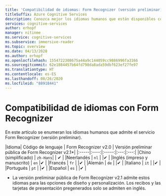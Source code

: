 ```yaml
---
title: 'Compatibilidad de idiomas: Form Recognizer (versión preliminar)'
titleSuffix: Azure Cognitive Services
description: Conozca mejor los idiomas humanos que están disponibles con Form Recognizer.
services: cognitive-services
author: erhopf
manager: nitinme
ms.service: cognitive-services
ms.subservice: immersive-reader
ms.topic: overview
ms.date: 04/13/2020
ms.author: erhopf
ms.openlocfilehash: 1554722308675a44a9c144059cc9886996fa3166
ms.sourcegitcommit: 62e1884457b64fd798da8ada59dbf623ef27fe97
ms.translationtype: HT
ms.contentlocale: es-ES
ms.lasthandoff: 08/26/2020
ms.locfileid: "88918441"
---
```

# <a name="language-support-for-form-recognizer"></a>Compatibilidad de idiomas con Form Recognizer

En este artículo se enumeran los idiomas humanos que admite el servicio Form Recognizer (versión preliminar).


|Idioma| Código de lenguaje | Form Recognizer v2.0 | Versión preliminar pública de Form Recognizer v2.1*|
|:-----|:----:|:-----:|:---:|:---:|
|Chino (simplificado) | `zh-Hans`| | ✔ |
|Neerlandés | `nl` | |✔ |
|Inglés (impreso y manuscrito) | `en` |✔ |
|Francés | `fr` | |✔ |
|Alemán | `de` | |✔ |
|Italiano | `it` | |✔ |
|Portugués | `pt` | |✔ |
|Español | `es` | |✔ |

* La versión preliminar pública de Form Recognizer v2.1 admite estos idiomas para las opciones de diseño y personalización. Los recibos y las tarjetas de presentación pregenerados solo se admiten en inglés.
